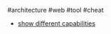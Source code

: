 #architecture #web #tool #cheat 

- [show different capabilities](/https://caniuse.com/?search=webcomponent)
